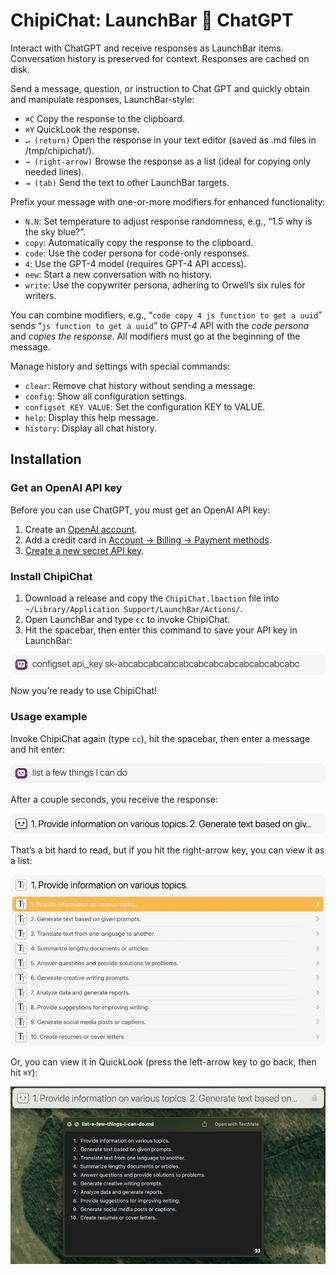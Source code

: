 # ChipiChat: LaunchBar 🥂 ChatGPT

Interact with ChatGPT and receive responses as LaunchBar items. Conversation history is preserved for context. Responses are cached on disk.

Send a message, question, or instruction to Chat GPT and quickly obtain and manipulate responses, LaunchBar-style:

-  `⌘C` Copy the response to the clipboard.
-  `⌘Y` QuickLook the response.
-  `↵ (return)` Open the response in your text editor (saved as .md files in /tmp/chipichat/).
-  `→ (right-arrow)` Browse the response as a list (ideal for copying only needed lines).
-  `⇥ (tab)` Send the text to other LaunchBar targets.

Prefix your message with one-or-more modifiers for enhanced functionality:

-  `N.N`: Set temperature to adjust response randomness, e.g., “1.5 why is the sky blue?”.
-  `copy`: Automatically copy the response to the clipboard.
-  `code`: Use the coder persona for code-only responses.
-  `4`: Use the GPT-4 model (requires GPT-4 API access).
-  `new`: Start a new conversation with no history.
-  `write`: Use the copywriter persona, adhering to Orwell’s six rules for writers.

You can combine modifiers, e.g., “`code copy 4 js function to get a uuid`” sends “`js function to get a uuid`” to *GPT-4* API with the *code persona* and *copies the response*. All modifiers must go at the beginning of the message.

Manage history and settings with special commands:

- `clear`: Remove chat history without sending a message.
- `config`: Show all configuration settings.
- `configset KEY VALUE`: Set the configuration KEY to VALUE.
- `help`: Display this help message.
- `history`: Display all chat history.

## Installation

### Get an OpenAI API key

Before you can use ChatGPT, you must get an OpenAI API key:

1. Create an [OpenAI account](https://platform.openai.com/signup).
2. Add a credit card in [Account → Billing → Payment methods](https://platform.openai.com/account/billing/payment-methods).
3. [Create a new secret API key](https://platform.openai.com/account/api-keys).

### Install ChipiChat

1. Download a release and copy the `ChipiChat.lbaction` file into `~/Library/Application Support/LaunchBar/Actions/`.
2. Open LaunchBar and type `cc` to invoke ChipiChat. 
3. Hit the spacebar, then enter this command to save your API key in LaunchBar:

![configset api_key yourkeyhere](docs/1-set-api-key.png)

Now you’re ready to use ChipiChat!

### Usage example

Invoke ChipiChat again (type `cc`), hit the spacebar, then enter a message and hit enter:

![Example Message](docs/2-example-message.png)

After a couple seconds, you receive the response:

![Response](docs/3-response.png)

That’s a bit hard to read, but if you hit the right-arrow key, you can view it as a list:

![Response As List](docs/4-response-as-list.png)

Or, you can view it in QuickLook (press the left-arrow key to go back, then hit `⌘Y`):

![Response As Quicklook](docs/5-response-as-quicklook.png)


